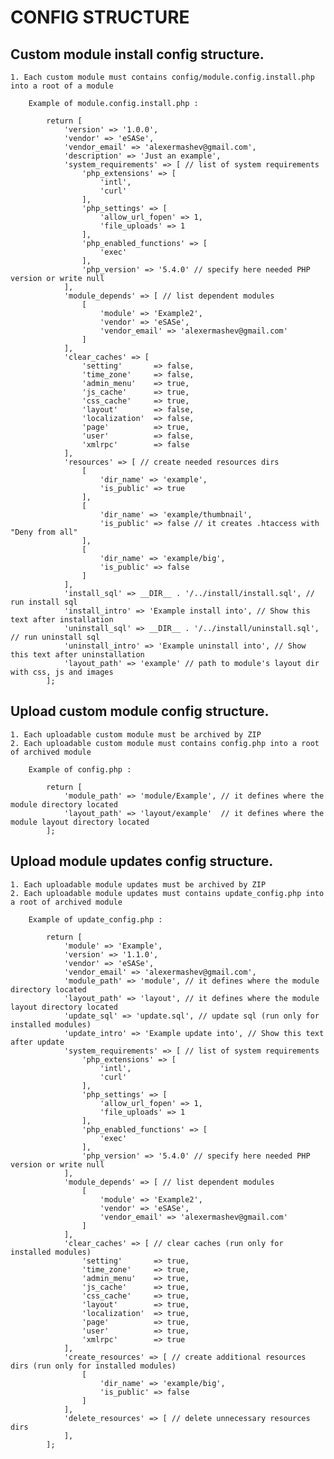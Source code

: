# CONFIG STRUCTURE

## Custom module install config structure.

    1. Each custom module must contains config/module.config.install.php into a root of a module

        Example of module.config.install.php :

            return [
                'version' => '1.0.0',
                'vendor' => 'eSASe',
                'vendor_email' => 'alexermashev@gmail.com',
                'description' => 'Just an example',
                'system_requirements' => [ // list of system requirements
                    'php_extensions' => [
                        'intl',
                        'curl'
                    ],
                    'php_settings' => [
                        'allow_url_fopen' => 1,
                        'file_uploads' => 1
                    ],
                    'php_enabled_functions' => [
                        'exec'
                    ],
                    'php_version' => '5.4.0' // specify here needed PHP version or write null
                ],
                'module_depends' => [ // list dependent modules
                    [
                        'module' => 'Example2',
                        'vendor' => 'eSASe',
                        'vendor_email' => 'alexermashev@gmail.com'
                    ]
                ],
                'clear_caches' => [
                    'setting'       => false,
                    'time_zone'     => false,
                    'admin_menu'    => true,
                    'js_cache'      => true,
                    'css_cache'     => true,
                    'layout'        => false,
                    'localization'  => false,
                    'page'          => true,
                    'user'          => false,
                    'xmlrpc'        => false
                ],
                'resources' => [ // create needed resources dirs
                    [
                        'dir_name' => 'example',
                        'is_public' => true
                    ],
                    [
                        'dir_name' => 'example/thumbnail',
                        'is_public' => false // it creates .htaccess with "Deny from all"
                    ],
                    [
                        'dir_name' => 'example/big',
                        'is_public' => false
                    ]
                ],
                'install_sql' => __DIR__ . '/../install/install.sql', // run install sql
                'install_intro' => 'Example install into', // Show this text after installation
                'uninstall_sql' => __DIR__ . '/../install/uninstall.sql', // run uninstall sql
                'uninstall_intro' => 'Example uninstall into', // Show this text after uninstallation
                'layout_path' => 'example' // path to module's layout dir with css, js and images
            ];

## Upload custom module config structure.

    1. Each uploadable custom module must be archived by ZIP
    2. Each uploadable custom module must contains config.php into a root of archived module

        Example of config.php :

            return [
                'module_path' => 'module/Example', // it defines where the module directory located
                'layout_path' => 'layout/example'  // it defines where the module layout directory located
            ];

## Upload module updates config structure.

    1. Each uploadable module updates must be archived by ZIP
    2. Each uploadable module updates must contains update_config.php into a root of archived module

        Example of update_config.php :

            return [
                'module' => 'Example',
                'version' => '1.1.0',
                'vendor' => 'eSASe',
                'vendor_email' => 'alexermashev@gmail.com',
                'module_path' => 'module', // it defines where the module directory located
                'layout_path' => 'layout', // it defines where the module layout directory located
                'update_sql' => 'update.sql', // update sql (run only for installed modules)
                'update_intro' => 'Example update into', // Show this text after update
                'system_requirements' => [ // list of system requirements
                    'php_extensions' => [
                        'intl',
                        'curl'
                    ],
                    'php_settings' => [
                        'allow_url_fopen' => 1,
                        'file_uploads' => 1
                    ],
                    'php_enabled_functions' => [
                        'exec'
                    ],
                    'php_version' => '5.4.0' // specify here needed PHP version or write null
                ],
                'module_depends' => [ // list dependent modules
                    [
                        'module' => 'Example2',
                        'vendor' => 'eSASe',
                        'vendor_email' => 'alexermashev@gmail.com'
                    ]
                ],
                'clear_caches' => [ // clear caches (run only for installed modules)
                    'setting'       => true,
                    'time_zone'     => true,
                    'admin_menu'    => true,
                    'js_cache'      => true,
                    'css_cache'     => true,
                    'layout'        => true,
                    'localization'  => true,
                    'page'          => true,
                    'user'          => true,
                    'xmlrpc'        => true
                ],
                'create_resources' => [ // create additional resources dirs (run only for installed modules)
                    [
                        'dir_name' => 'example/big',
                        'is_public' => false
                    ]
                ],
                'delete_resources' => [ // delete unnecessary resources dirs
                ],
            ];